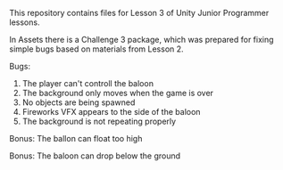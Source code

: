 This repository contains files for Lesson 3 of Unity Junior Programmer lessons.

In Assets there is a Challenge 3 package, which was prepared for fixing simple bugs based on materials from Lesson 2.

Bugs:
1. The player can't controll the baloon
2. The background only moves when the game is over
3. No objects are being spawned
4. Fireworks VFX appears to the side of the baloon
5. The background is not repeating properly

Bonus: The ballon can float too high

Bonus: The baloon can drop below the ground

